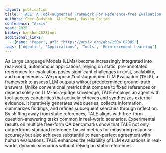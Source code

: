```yaml
---
layout: publication
title: 'TALE: A Tool-augmented Framework For Reference-free Evaluation Of Large Language Models'
authors: Sher Badshah, Ali Emami, Hassan Sajjad
conference: "Arxiv"
year: 2025
bibkey: badshah2025tool
additional_links:
  - {name: "Paper", url: "https://arxiv.org/abs/2504.07385"}
tags: ['Agentic', 'Applications', 'Tools', 'Reinforcement Learning']
---
```

As Large Language Models (LLMs) become increasingly integrated into
real-world, autonomous applications, relying on static, pre-annotated
references for evaluation poses significant challenges in cost, scalability,
and completeness. We propose Tool-Augmented LLM Evaluation (TALE), a framework
to assess LLM outputs without predetermined ground-truth answers. Unlike
conventional metrics that compare to fixed references or depend solely on
LLM-as-a-judge knowledge, TALE employs an agent with tool-access capabilities
that actively retrieves and synthesizes external evidence. It iteratively
generates web queries, collects information, summarizes findings, and refines
subsequent searches through reflection. By shifting away from static
references, TALE aligns with free-form question-answering tasks common in
real-world scenarios. Experimental results on multiple free-form QA benchmarks
show that TALE not only outperforms standard reference-based metrics for
measuring response accuracy but also achieves substantial to near-perfect
agreement with human evaluations. TALE enhances the reliability of LLM
evaluations in real-world, dynamic scenarios without relying on static
references.
